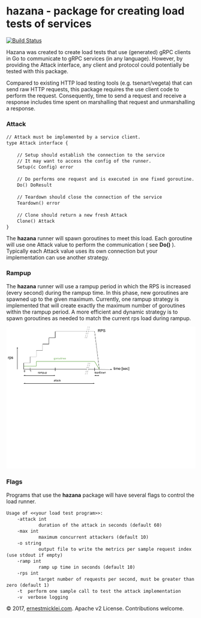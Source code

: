 # hazana - package for creating load tests of services

[![Build Status](https://travis-ci.org/emicklei/hazana.png)](https://travis-ci.org/emicklei/hazana)

Hazana was created to create load tests that use (generated) gRPC clients in Go to communicate to gRPC services (in any language). However, by providing the Attack interface, any client and protocol could potentially be tested with this package.

Compared to existing HTTP load testing tools (e.g. tsenart/vegeta) that can send raw HTTP requests, this package requires the use client code to perform the request. 
Consequently, time to send a request and receive a response includes time spent on marshalling that request and unmarshalling a response.

### Attack

    // Attack must be implemented by a service client.
    type Attack interface {

        // Setup should establish the connection to the service
        // It may want to access the config of the runner.
        Setup(c Config) error

        // Do performs one request and is executed in one fixed goroutine.
        Do() DoResult

        // Teardown should close the connection of the service
        Teardown() error

        // Clone should return a new fresh Attack
        Clone() Attack
    }
    
The **hazana** runner will spawn goroutines to meet this load.
Each goroutine will use one Attack value to perform the communication ( see **Do()** ).
Typically each Attack value uses its own connection but your implementation can use another strategy.

### Rampup
The **hazana** runner will use a rampup period in which the RPS is increased (every second) during the rampup time. In this phase, new goroutines are spawned up to the given maximum. Currently, one rampup strategy is implemented that will create exactly the maximum number of goroutines within the rampup period. A more efficient and dynamic strategy is to spawn goroutines as needed to match the current rps load during rampup.
 
![](hazana.png)

### Flags
Programs that use the **hazana** package will have several flags to control the load runner.

    Usage of <<your load test program>>:
        -attack int
                duration of the attack in seconds (default 60)
        -max int
                maximum concurrent attackers (default 10)
        -o string
                output file to write the metrics per sample request index (use stdout if empty)
        -ramp int
                ramp up time in seconds (default 10)
        -rps int
                target number of requests per second, must be greater than zero (default 1)
        -t	perform one sample call to test the attack implementation
        -v	verbose logging

© 2017, [ernestmicklei.com](http://ernestmicklei.com).  Apache v2 License. Contributions welcome.
